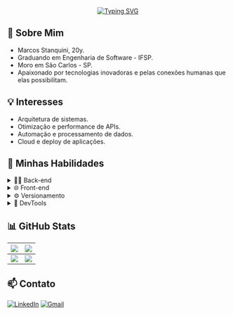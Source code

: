 <!-- Título animado -->
<div align="center">
  <a href="https://git.io/typing-svg">
    <img src="https://readme-typing-svg.herokuapp.com?font=Source+Code+Pro&weight=500&pause=1000&color=00E7FF&background=FF000000&center=true&vCenter=true&width=480&height=75&lines=Code%2C+Learn%2C+Repeat+%F0%9F%94%84" alt="Typing SVG"/>
  </a>
</div>

## 👾 Sobre Mim

- Marcos Stanquini, 20y.
- Graduando em Engenharia de Software - IFSP.
- Moro em São Carlos - SP.
- Apaixonado por tecnologias inovadoras e pelas conexões humanas que elas possibilitam.

## 💡 Interesses

- Arquitetura de sistemas.
- Otimização e performance de APIs.
- Automação e processamento de dados.
- Cloud e deploy de aplicações.
  
## 💬 Minhas Habilidades

<details>
  <summary>👨‍💻 Back-end</summary>

- **Linguagens:**  
  ![Python](https://img.shields.io/badge/Python-3776AB?style=flat&logo=python&logoColor=white) 
  ![TypeScript](https://img.shields.io/badge/TypeScript-007ACC?style=flat&logo=typescript&logoColor=white) 
  ![JavaScript](https://img.shields.io/badge/JavaScript-F7DF1E?style=flat&logo=javascript&logoColor=black)
  ![Golang](https://img.shields.io/badge/Go-00ADD8?style=flat&logo=go&logoColor=white)

- **Frameworks & Ferramentas:**  
  ![Django](https://img.shields.io/badge/Django-092E20?style=flat&logo=django&logoColor=white) 
  ![Node.js](https://img.shields.io/badge/Node.js-43853D?style=flat&logo=node.js&logoColor=white) 
  ![Fastify](https://img.shields.io/badge/Fastify-20232A?style=flat&logo=fastify&logoColor=white) 
  ![Prisma](https://img.shields.io/badge/Prisma-2D3748?style=flat&logo=prisma&logoColor=white)

- **Banco de Dados:**  
  ![PostgreSQL](https://img.shields.io/badge/PostgreSQL-316192?style=flat&logo=postgresql&logoColor=white)

</details>

<details>
  <summary>🌐 Front-end</summary>

- **Linguagens de marcação e estilo:**  
  ![HTML5](https://img.shields.io/badge/HTML5-E34F26?style=flat&logo=html5&logoColor=white)
  ![CSS3](https://img.shields.io/badge/CSS3-1572B6?style=flat&logo=css3&logoColor=white)

- **Linguagens:**  
  ![JavaScript](https://img.shields.io/badge/JavaScript-F7DF1E?style=flat&logo=javascript&logoColor=black)

- **Frameworks e bibliotecas:**  
  ![Tailwind CSS](https://img.shields.io/badge/Tailwind_CSS-06B6D4?style=flat&logo=tailwind-css&logoColor=white)

</details>

<details>
  <summary>⚙️ Versionamento</summary>

  ![Git](https://img.shields.io/badge/Git-F05033?style=flat&logo=git&logoColor=white) 
  ![GitHub](https://img.shields.io/badge/GitHub-181717?style=flat&logo=github&logoColor=white) 
  ![NPM](https://img.shields.io/badge/npm-CB3837?style=flat&logo=npm&logoColor=white)

</details>

<details>
  <summary>🔧 DevTools</summary>

  ![Docker](https://img.shields.io/badge/Docker-2496ED?style=flat&logo=docker&logoColor=white)  
  ![Swagger](https://img.shields.io/badge/Swagger-85EA2D?style=flat&logo=swagger&logoColor=white)

</details>

## 📊 GitHub Stats

<div align="left">

| ![](http://github-profile-summary-cards.vercel.app/api/cards/profile-details?username=MarcosStanquini&theme=github_dark) | ![](http://github-profile-summary-cards.vercel.app/api/cards/stats?username=MarcosStanquini&theme=github_dark) |
| :-: | :-: |
| ![](http://github-profile-summary-cards.vercel.app/api/cards/productive-time?username=MarcosStanquini&theme=github_dark&utcOffset=8) | ![](http://github-profile-summary-cards.vercel.app/api/cards/repos-per-language?username=MarcosStanquini&theme=github_dark) | ![](http://github-profile-summary-cards.vercel.app/api/cards/most-commit-language?username=MarcosStanquini&theme=github_dark) |

</div>

## 📫 Contato

<div align="start">

[![LinkedIn](https://img.shields.io/badge/-LinkedIn-0A66C2?style=flat&logo=linkedin&logoColor=white)](https://www.linkedin.com/in/marcos-stanquini/)
[![Gmail](https://img.shields.io/badge/-Gmail-D14836?style=flat&logo=gmail&logoColor=white&link=mailto:marcossnarquini@gmail.com)](mailto:marcossnarquini@gmail.com)

</div>
